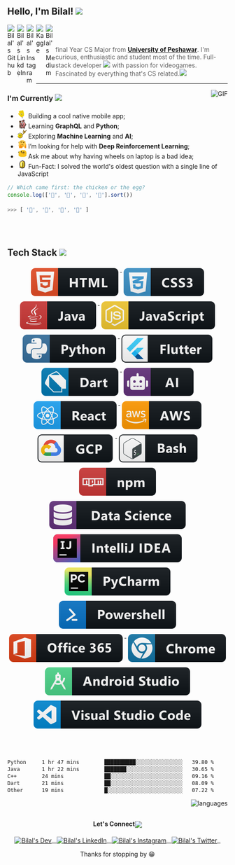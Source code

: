## Hello, I'm Bilal! <img src="https://github.com/rajput2107/rajput2107/blob/master/Assets/Hi.gif" width="29"/> </h2>

<a href="https://github.com/bilalktk">
  <img align="left" alt="Bilal's Github" width="22px" src="https://cdn.jsdelivr.net/npm/simple-icons@v3/icons/github.svg" />
</a>
<a href="bilalnkhattak@gmail.com">
  <img align="left" alt="Bilal's LinkdeIn" width="22px" src="https://cdn.jsdelivr.net/npm/simple-icons@3.1.0/icons/gmail.svg" />
</a>
<a href="https://www.instagram.com/mabroukimehdi/">
  <img align="left" alt="Bilal's Instagram" width="22px" src="https://cdn.jsdelivr.net/npm/simple-icons@v3/icons/telegram.svg" />
</a>
<a href="https://www.kaggle.com/bilalktk">
  <img align="left" alt="Kaggle" width="22px" src="https://cdn.jsdelivr.net/npm/simple-icons@3.1.0/icons/kaggle.svg" />
</a>
</a>
<a href="https://medium.com/@bilalktk">
  <img align="left" alt="Bilal's Medium" width="22px" src="https://cdn.jsdelivr.net/npm/simple-icons@v3/icons/medium.svg" />
</a>

<br />
<br />

> final Year CS Major from <a href="http://www.uop.edu.pk//"><b>University of Peshawar</b></a>. I'm curious, enthusiastic and student most of the time. Full-stack developer <img src="https://github.com/rajput2107/rajput2107/blob/master/Assets/Rocket.gif" height="18px"> with passion for videogames. Fascinated by everything that's CS related.<img src="https://github.com/rajput2107/rajput2107/blob/master/Assets/PC.gif" height="20px"/>

-----------
  
  <img align="right" alt="GIF" src=https://camo.githubusercontent.com/992babdffd8c74a1502de375fbdf7e4d54773242/68747470733a2f2f6d656469612e67697068792e636f6d2f6d656469612f53576f536b4e36447854737a71494b4571762f67697068792e676966>

### I'm Currently <img src="https://media.giphy.com/media/VgCDAzcKvsR6OM0uWg/giphy.gif" width="50">

- <img alt="GIF" src="https://github.com/deut-erium/deut-erium/blob/master/assets/wave.gif?raw=1" width="20vw" /> Building a cool native mobile app;
- <img alt="GIF" src="https://github.com/deut-erium/deut-erium/blob/master/assets/gandalf_parrot.gif?raw=1" width="20vw" /> Learning **GraphQL** and **Python**;
- <img alt="GIF" src="https://github.com/deut-erium/deut-erium/blob/master/assets/headbang.gif?raw=1" width="20vw" /> Exploring **Machine Learning** and **AI**;
- <img alt="GIF" src="https://github.com/deut-erium/deut-erium/blob/master/assets/hmm.gif?raw=1" width="20vw" /> I’m looking for help with **Deep Reinforcement Learning**;
- <img alt="GIF" src="https://github.com/deut-erium/deut-erium/blob/master/assets/happy.gif?raw=1" width="20vw" /> Ask me about why having wheels on laptop is a bad idea;
- <img alt="GIF" src="https://github.com/deut-erium/deut-erium/blob/master/assets/coin.gif?raw=1" width="20vw" /> Fun-Fact: I solved the world's oldest question with a single line of JavaScript
<!-- wi*quL3fcV -->

```javascript
// Which came first: the chicken or the egg?
console.log(['🥚', '🐣', '🐥', '🐔'].sort())

>>> [ '🐔', '🐣', '🐥', '🥚' ]
```
<br />
<br />

## Tech Stack <img src="https://media.giphy.com/media/WUlplcMpOCEmTGBtBW/giphy.gif" width="30">

<p align="center">
  <!-- For more icons please follow  https://github.com/MikeCodesDotNET/ColoredBadges -->
  <a href="#">
    <img src="svg/html.svg" alt="html" style="vertical-align:top; margin:6px 4px">
  </a>
  <a href="#">
    <img src="svg/css3.svg" alt="css3" style="vertical-align:top; margin:6px 4px">
  </a>
  <a href="#">
    <img src="svg/java.svg" alt="java" style="vertical-align:top; margin:6px 4px">
  </a> 
  <a href="#">
    <img src="svg/js.svg" alt="js" style="vertical-align:top; margin:6px 4px">
  </a> 
  <a href="#">
    <img src="svg/python.svg" alt="python" style="vertical-align:top; margin:6px 4px">
  </a> 
  <a href="#">
    <img src="svg/flutter.svg" alt="flutter" style="vertical-align:top; margin:6px 4px">
  </a> 
  <a href="#">
    <img src="svg/dart.svg" alt="dart" style="vertical-align:top; margin:6px 4px">
  </a> 
  <a href="#">
    <img src="svg/ai.svg" alt="ai" style="vertical-align:top; margin:6px 4px">
  </a> 
  <a href="#">
    <img src="svg/react.svg" alt="react" style="vertical-align:top; margin:6px 4px">
  </a> 
  <a href="#">
    <img src="svg/aws.svg" alt="aws" style="vertical-align:top; margin:6px 4px">
  </a> 
  <a href="#">
    <img src="svg/gcp.svg" alt="gcp" style="vertical-align:top; margin:6px 4px">
  </a> 
  <a href="#">
    <img src="svg/bash.svg" alt="bash" style="vertical-align:top; margin:6px 4px">
  </a> 
  <a href="#">
    <img src="svg/npm.svg" alt="npm" style="vertical-align:top; margin:6px 4px">
  </a> 
   <a href="#">
    <img src="svg/datascience.svg" alt="datascience" style="vertical-align:top; margin:6px 4px">
  </a> 
  <a href="#">
    <img src="svg/jetbrains_intellij.svg" alt="intellij" style="vertical-align:top; margin:6px 4px">
  </a> 
  <a href="#">
    <img src="svg/jetbrains_pycharm.svg" alt="pycharm" style="vertical-align:top; margin:6px 4px">
  </a> 
  <a href="#">
    <img src="svg/powershell.svg" alt="powershell" style="vertical-align:top; margin:6px 4px">
  </a> 
  <a href="#">
    <img src="svg/office_365.svg" alt="office_365" style="vertical-align:top; margin:6px 4px">
  </a> 
   <a href="#">
    <img src="svg/chrome.svg" alt="chrome" style="vertical-align:top; margin:6px 4px">
  </a> 
  <a href="#">
    <img src="svg/android_studio.svg" alt="android" style="vertical-align:top; margin:6px 4px">
  </a> 
   <a href="#">
    <img src="svg/visualstudio_code.svg" alt="visualstudio_code" style="vertical-align:top; margin:6px 4px">
  </a> 
</p> 

<br />
<br />

<!--START_SECTION:waka-->
```text
Python     1 hr 47 mins        ██████████░░░░░░░░░░░░░░░   39.80 % 
Java       1 hr 22 mins        ███████░░░░░░░░░░░░░░░░░░   30.65 % 
C++        24 mins             ██░░░░░░░░░░░░░░░░░░░░░░░   09.16 % 
Dart       21 mins             ██░░░░░░░░░░░░░░░░░░░░░░░   08.09 % 
Other      19 mins             █░░░░░░░░░░░░░░░░░░░░░░░░   07.22 %
```
<!--END_SECTION:waka-->

<!-- My GitHub stats with buefy theme -->
<p align="right">
<img src="https://github-readme-stats.vercel.app/api/top-langs/?username=hedythedev&layout=compact&theme=buefy" alt="languages" height="165">
</p>


##

<div align="center">
  <h4 align="center"> Let's Connect<img align="center" src="https://github.com/rajput2107/rajput2107/blob/master/Assets/Handshake.gif" height="33px" /></h4> 
</div>

<p align="center">
<a href="https://dev.to/bilalktk" target="blank">
  <img align="center" alt="Bilal's Dev" width="30px" src="https://raw.githubusercontent.com/WaylonWalker/WaylonWalker/main/icon/dev.png" /> &nbsp;
 </a>
<a href="https://www.linkedin.com/in/pramod-kumar-4aa47616b/" target="blank">
  <img align="center" alt="Bilal's LinkedIn" width="30px" src="https://www.vectorlogo.zone/logos/linkedin/linkedin-icon.svg" /> &nbsp;
 </a>
 <a href="https://www.instagram.com/cyber_freak_21/" target="blank">
  <img align="center" alt="Bilal's Instagram" width="30px" src="https://www.vectorlogo.zone/logos/instagram/instagram-icon.svg" /> &nbsp;
 </a>
 <a href="https://twitter.com/pramod2107" target="blank">
  <img align="center" alt="Bilal's Twitter" width="30px" src="https://www.vectorlogo.zone/logos/twitter/twitter-official.svg" /> &nbsp;
 </a>
 
  <br/>
  <div align="center">
    Thanks for stopping by 😁
</div>
  
  <br/>
